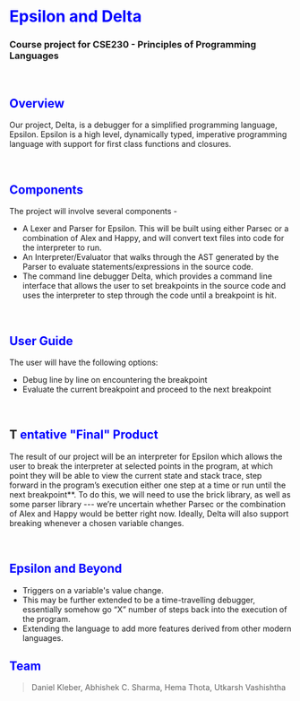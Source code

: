 # <span style="color:blue"> Epsilon and Delta </span>
### Course project for **CSE230 - Principles of Programming Languages**

<br>

## <span style="color:blue"> Overview </span>
Our project, Delta, is a debugger for a simplified programming language, Epsilon. Epsilon is a high level, dynamically typed, imperative programming language with support for first class functions and closures.

<br>

## <span style="color:blue"> Components </span>
The project will involve several components -
- A Lexer and Parser for Epsilon. This will be built using either Parsec or a combination of Alex and Happy, and will convert text files into code for the interpreter to run.
- An Interpreter/Evaluator that walks through the AST generated by the Parser to evaluate statements/expressions in the source code.
- The command line debugger Delta, which provides a command line interface that allows the user to set breakpoints in the source code and uses the interpreter to step through the code until a breakpoint is hit.

<br>

## <span style="color:blue"> User Guide </span>
The user will have the following options:
- Debug line by line on encountering the breakpoint
- Evaluate the current breakpoint and proceed to the next breakpoint

<br>

## T<span style="color:blue"> entative "Final" Product </span>
The result of our project will be an interpreter for Epsilon which allows the user to break the interpreter at selected points in the program, at which point they will be able to view the current state and stack trace, step forward in the program’s execution either one step at a time or run until the next breakpoint**. To do this, we will need to use the brick library, as well as some parser library --- we’re uncertain whether Parsec or the combination of Alex and Happy would be better right now. Ideally, Delta will also support breaking whenever a chosen variable changes.

<br>

## <span style="color:blue"> Epsilon and Beyond </span>
* Triggers on a variable's value change.
* This may be further extended to be a time-travelling debugger, essentially somehow go “X” number of steps back into the execution of the program.
* Extending the language to add more features derived from other modern languages.

## <span style="color:blue"> Team </span>
> Daniel Kleber,
> Abhishek C. Sharma,
> Hema Thota,
> Utkarsh Vashishtha
